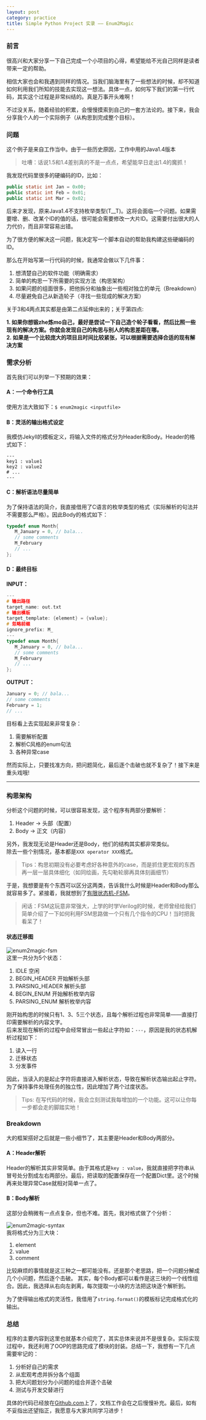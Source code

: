 ```yaml
---
layout: post
category: practice
title: Simple Python Project 实录 —— Enum2Magic
---
```

### 前言
很高兴和大家分享一下自己完成一个小项目的心得，希望能给不光自己同样是读者带来一定的帮助。

相信大家也会和我遇到同样的情况。当我们脑海里有了一些想法的时候，却不知道如何利用我们所知的技能去实现这一想法。具体一点，如何写下我们的第一行代码，其实这个过程是非常纠结的。真是万事开头难啊！

不过没关系，随着经验的积累，会慢慢摸索到自己的一套方法论的。接下来，我会分享我个人的一个实际例子（从构思到完成整个目标）。

### 问题
这个例子是来自工作当中。由于一些历史原因，工作中用的Java1.4版本

> 吐嘈：话说1.5和1.4差别真的不是一点点，希望能早日走出1.4的魔抓！

我发现代码里很多的硬编码的ID，比如：

```java
public static int Jan = 0x00;
public static int Feb = 0x01;
public static int Mar = 0x02;
```

后来才发现，原来Java1.4不支持枚举类型(T__T)。这将会面临一个问题。如果需要增、删、改某个ID的值的话，很可能会需要修改一大片ID。这需要付出很大的人力代价，而且非常容易出错。

为了很方便的解决这一问题，我决定写一个脚本自动的帮助我构建这些硬编码的ID。

那么在开始写第一行代码的时候，我通常会做以下几件事：

1. 想清楚自己的软件功能（明确需求）
2. 简单的构思一下所需要的实现方法（构思架构）
3. 如果问题的组面很多，把他拆分和抽象出一些相对独立的单元（Breakdown）
4. 尽量避免自己从新造轮子（寻找一些现成的解决方案）

关于3和4两点其实都是由第二点延伸出来的；关于第四点:

**1. 如果你想锻zhe炼mo自己，最好是尝试一下自己造个轮子看看，然后比照一些现有的解决方案。你就会发现自己的构思与别人的构思差距在哪。**  
**2. 如果是一个比较庞大的项目且时间比较紧张，可以根据需要选择合适的现有解决方案**

### 需求分析
首先我们可以列举一下预期的效果：

#### A：一个命令行工具
使用方法大致如下：`$ enum2magic <inputfile>`

#### B：灵活的输出格式设定
我模仿Jekyll的模板定义，将输入文件的格式分为Header和Body。Header的格式如下：

```text
---
key1 : value1
key2 : value2
# ...
---
```

#### C：解析语法尽量简单
为了保持语法的简介，我直接借用了C语言的枚举类型的格式（实际解析的句法并不需要那么严格）。因此Body的格式如下：

```c
typedef enum Month{
   M_January = 0, // bala...
   // some comments
   M_February
   // ...
};
```
#### D：最终目标
**INPUT：**

```c
---
# 输出路径
target_name: out.txt
# 输出模板
target_template: {element} = {value};
# 忽略前缀
ignore_prefix: M_
---
typedef enum Month{
   M_January = 0, // bala...
   // some comments
   M_February
   // ...
};
```
**OUTPUT：**

```c
January = 0; // bala...
// some comments
February = 1;
// ...
```
目标看上去实现起来非常复杂：

1. 需要解析配置
2. 解析C风格的enum句法
3. 各种异常case

然而实际上，只要找准方向，把问题简化，最后逐个击破也就不复杂了！接下来是重头戏哦!

---

### 构思架构
分析这个问题的时候，可以很容易发现，这个程序有两部分要解析：

1. Header -> 头部（配置）
2. Body -> 正文（内容）

另外，我发现无论是Header还是Body，他们的结构其实都非常类似。  
除去一些个别情况，基本都是`XXX operator XXX`格式。

> Tips：构思初期没有必要考虑好各种意外的case，而是抓住更宏观的东西再一层一层具体细化（如同绘画，先勾勒轮廓再具体刻画细节）

于是，我想要是有个东西可以区分这两类，告诉我什么时候是Header和Body那么就容易多了。紧接着，我就想到了[有限状态机-FSM](http://zh.wikipedia.org/wiki/%E6%9C%89%E9%99%90%E7%8A%B6%E6%80%81%E6%9C%BA)。

> 闲话：FSM这玩意非常强大，上学的时学Verilog的时候，老师曾经给我们简单介绍了一下如何利用FSM思路做一个只有几个指令的CPU！当时把我看呆了！

#### 状态迁移图
![enum2magic-fsm]({{site.baseurl}}/public/blog-images/enum2magic-fsm.png)  
这里一共分为5个状态：

1. IDLE 空闲
2. BEGIN_HEADER 开始解析头部
3. PARSING_HEADER 解析头部
4. BEGIN_ENUM 开始解析枚举内容
5. PARSING_ENUM 解析枚举内容

刚开始构思的时候只有1、3、5三个状态，且每个解析过程也非常简单——直接打印需要解析的内容文字。  
后来发现在解析的过程中会经常冒出一些起止字符如：`---`，原因是我的状态机解析过程如下：

1. 读入一行
2. 迁移状态
3. 分发事件

因此，当读入的是起止字符将直接进入解析状态，导致在解析状态输出起止字符。为了保持事件处理任务的独立性，因此增加了两个过度状态。

> Tips: 在写代码的时候，我会立刻测试我每增加的一个功能。这可以让你每一步都会走的脚踏实地！

### Breakdown

大的框架搭好之后就是一些小细节了，其主要是Header和Body两部分。

#### A：Header解析

Header的解析其实非常简单。由于其格式是`key : value`，我就直接把字符串从冒号处分割成左右两部分。最后，把读取的配置保存在一个配置Dict里。这个时候再来处理异常Case就相对简单一点了。

#### B：Body解析

这部分会稍微有一点点复杂，但也不难。首先，我对格式做了个分析：

![enum2magic-syntax]({{site.baseurl}}/public/blog-images/enum2magic-syntax.png)  
我将格式分为三大块：

1. element
2. value
3. comment

比较麻烦的事情就是这三种之一都可能没有。还是那个老思路，把一个问题分解成几个小问题，然后逐个击破。
其实，每个Body都可以看作是这三块的一个线性组合。因此，我选择从右向左剥离，每次提取一小块的方法把这块逐个解析到。

为了使得输出格式的灵活性，我借用了`string.format()`的模板标记完成格式化的输出。

### 总结

程序的主要内容到这里也就基本介绍完了，其实总体来说并不是很复杂。实际实现过程中，我还利用了OOP的思路完成了模块的封装。总结一下，我想有一下几点需要牢记的：

1. 分析好自己的需求
2. 从宏观考虑并拆分各个组面
3. 把大问题划分为小问题的组合并逐个击破
4. 测试与开发交替进行

具体的代码已经放在[Github.com](https://github.com/JavaCS3/enum2magic)上了，文档工作会在之后慢慢补充。最后，如有不妥指出还望指正，我愿意与大家共同学习进步！

